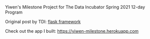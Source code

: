 Yiwen's Milestone Project for The Data Incubator Spring 2021 12-day Program

Original post by TDI: [flask framework](https://github.com/thedataincubator/flask-framework)

Check out the app I built: https://yiwen-milestone.herokuapp.com
